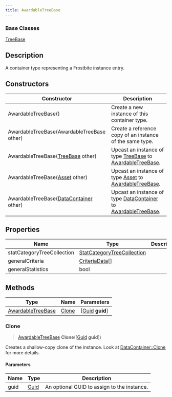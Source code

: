 ```yaml
---
title: AwardableTreeBase
---
```

### Base Classes

[TreeBase](/vext/ref/fb/treebase/)

## Description

A container type representing a Frostbite instance entry.

## Constructors

| Constructor                                                                  | Description                                                                                                               |
| ---------------------------------------------------------------------------- | ------------------------------------------------------------------------------------------------------------------------- |
| AwardableTreeBase()                                                          | Create a new instance of this container type.                                                                             |
| AwardableTreeBase(AwardableTreeBase other)                                   | Create a reference copy of an instance of the same type.                                                                  |
| AwardableTreeBase([TreeBase](/vext/ref/fb/treebase/) other)                                | Upcast an instance of type [TreeBase](/vext/ref/fb/treebase/) to [AwardableTreeBase](/vext/ref/fb/awardabletreebase/).                                |
| AwardableTreeBase([Asset](/vext/ref/fb/asset/) other)                                      | Upcast an instance of type [Asset](/vext/ref/fb/asset/) to [AwardableTreeBase](/vext/ref/fb/awardabletreebase/).                                      |
| AwardableTreeBase([DataContainer](/vext/ref/shared/class/datacontainer) other) | Upcast an instance of type [DataContainer](/vext/ref/shared/class/datacontainer) to [AwardableTreeBase](/vext/ref/fb/awardabletreebase/). |

## Properties

| Name                       | Type                                                     | Description |
| -------------------------- | -------------------------------------------------------- | ----------- |
| statCategoryTreeCollection | [StatCategoryTreeCollection](/vext/ref/fb/statcategorytreecollection/) |             |
| generalCriteria            | [CriteriaData](/vext/ref/fb/criteriadata/)\[\]                         |             |
| generalStatistics          | bool                                                     |             |

## Methods

| Type                                   | Name            | Parameters                                     |
| -------------------------------------- | --------------- | ---------------------------------------------- |
| [AwardableTreeBase](/vext/ref/fb/awardabletreebase/) | [Clone](#clone) | \[[Guid](/vext/ref/shared/class/guid) **guid**\] |

### Clone

> [AwardableTreeBase](/vext/ref/fb/awardabletreebase/) **Clone**(\[[Guid](/vext/ref/shared/class/guid) **guid**\])

Creates a shallow-copy clone of the instance. Look at [DataContainer::Clone](/vext/ref/shared/class/datacontainer#clone) for more details.

#### Parameters

| Name | Type         | Description                                 |
| ---- | ------------ | ------------------------------------------- |
| guid | [Guid](/vext/ref/shared/class/guid/) | An optional GUID to assign to the instance. |
